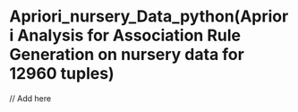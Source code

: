 # Apriori_nursery_Data_python(Apriori Analysis for Association Rule Generation on nursery data for 12960 tuples)

// Add here
